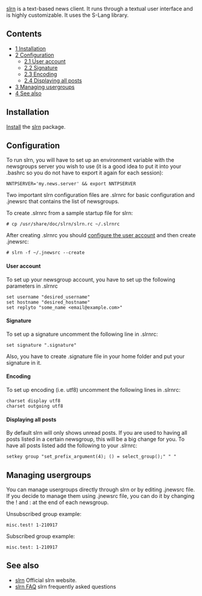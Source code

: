 [slrn](http://slrn.sourceforge.net/) is a text-based news client. It runs through a textual user interface and is highly customizable. It uses the S-Lang library.

## Contents

*   [1 Installation](#Installation)
*   [2 Configuration](#Configuration)
    *   [2.1 User account](#User_account)
    *   [2.2 Signature](#Signature)
    *   [2.3 Encoding](#Encoding)
    *   [2.4 Displaying all posts](#Displaying_all_posts)
*   [3 Managing usergroups](#Managing_usergroups)
*   [4 See also](#See_also)

## Installation

[Install](/index.php/Install "Install") the [slrn](https://aur.archlinux.org/packages/slrn/) package.

## Configuration

To run slrn, you will have to set up an environment variable with the newsgroups server you wish to use (it is a good idea to put it into your .bashrc so you do not have to export it again for each session):

```
NNTPSERVER='my.news.server' && export NNTPSERVER

```

Two important slrn configuration files are .slrnrc for basic configuration and .jnewsrc that contains the list of newsgroups.

To create .slrnrc from a sample startup file for slrn:

```
# cp /usr/share/doc/slrn/slrn.rc ~/.slrnrc

```

After creating .slrnrc you should [configure the user account](#User_account) and then create .jnewsrc:

```
# slrn -f ~/.jnewsrc --create

```

#### User account

To set up your newsgroup account, you have to set up the following parameters in .slrnrc

```
set username "desired_username"
set hostname "desired_hostname"
set replyto "some_name <email@example.com>"

```

#### Signature

To set up a signature uncomment the following line in .slrnrc:

```
set signature ".signature"

```

Also, you have to create .signature file in your home folder and put your signature in it.

#### Encoding

To set up encoding (i.e. utf8) uncomment the following lines in .slrnrc:

```
charset display utf8
charset outgoing utf8

```

#### Displaying all posts

By default slrn will only shows unread posts. If you are used to having all posts listed in a certain newsgroup, this will be a big change for you. To have all posts listed add the following to your .slrnrc:

```
setkey group "set_prefix_argument(4); () = select_group();" " "

```

## Managing usergroups

You can manage usergroups directly through slrn or by editing .jnewsrc file. If you decide to manage them using .jnewsrc file, you can do it by changing the ! and : at the end of each newsgroup.

Unsubscribed group example:

```
misc.test! 1-210917

```

Subscribed group example:

```
misc.test: 1-210917

```

## See also

*   [slrn](http://slrn.sourceforge.net/) Official slrn website.
*   [slrn FAQ](http://slrn.sourceforge.net/docs/slrn-FAQ.html#toc3) slrn frequently asked questions